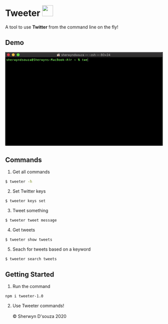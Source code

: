 # Tweeter <img src="https://cdn4.iconfinder.com/data/icons/social-media-icons-the-circle-set/48/twitter_circle-512.png" height="35px" width="35px"/>

A tool to use <b>Twitter</b> from the command line on the fly!

## Demo

![](assets/demo.gif)

## Commands

1. Get all commands 
```bash
$ tweeter -h
```

2. Set Twitter keys
```bash
$ tweeter keys set
```

3. Tweet something
```bash
$ tweeter tweet message
```

4. Get tweets
```bash
$ tweeter show tweets
```

5. Seach for tweets based on a keyword
```bash
$ tweeter search tweets
```
## Getting Started

1. Run the command
```bash
npm i tweeter-1.0
```

2. Use Tweeter commands!
<br></br>
&copy; Sherwyn D'souza 2020
